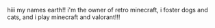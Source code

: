 hiii my names earth!!
i'm the owner of retro minecraft,
i foster dogs and cats,
and i play minecraft and valorant!!!
